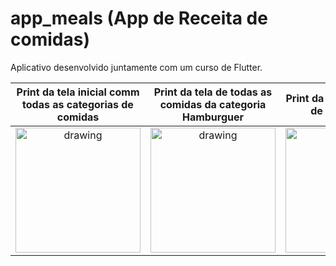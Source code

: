 # app_meals (App de Receita de comidas)

Aplicativo desenvolvido juntamente com um curso de Flutter.

| Print da tela inicial comm todas as categorias de comidas | Print da tela de todas as comidas da categoria Hamburguer | Print da tela dos detalhes de uma comida |
|:---------------------------------------------------------:|:---------------------------------------------------------:|:----------------------------------------:|
|          <img src="" alt="drawing" width="200"/>          |          <img src="" alt="drawing" width="200"/>          | <img src="" alt="drawing" width="200"/>  |